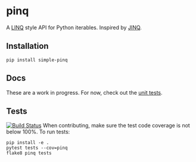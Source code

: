 # pinq
A [LINQ](https://msdn.microsoft.com/en-us/library/bb308959.aspx) style API for Python iterables. Inspired by [JINQ](https://github.com/VivekRagunathan/JINQ).

## Installation
```
pip install simple-pinq
```

## Docs
These are a work in progress. For now, check out the [unit tests](./tests).

## Tests
[![Build Status](https://travis-ci.org/tizz98/pinq.svg?branch=master)](https://travis-ci.org/tizz98/pinq)
When contributing, make sure the test code coverage is not below 100%. To run tests:
```
pip install -e .
pytest tests --cov=pinq
flake8 pinq tests
```
